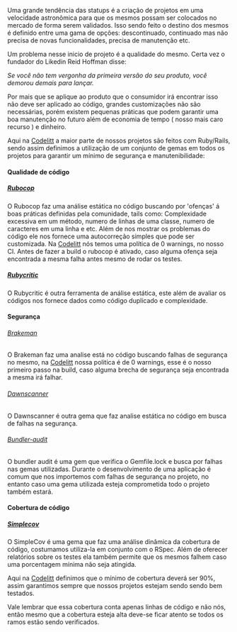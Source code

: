 Uma grande tendência das statups é a criação de projetos em uma
velocidade astronômica para que os mesmos possam ser colocados no
mercado de forma serem validados. Isso sendo feito o destino dos mesmos
é definido entre uma gama de opções: descontinuado, continuado mas não
precisa de novas funcionalidades, precisa de manutenção etc.

Um problema nesse inicio de projeto é a qualidade do mesmo. Certa vez o
fundador do Likedin Reid Hoffman disse:

*Se você não tem vergonha da primeira versão do seu produto, você
demorou demais para lançar.*

Por mais que se aplique ao produto que o consumidor irá encontrar isso
não deve ser aplicado ao código, grandes customizações não são
necessárias, porém existem pequenas práticas que podem garantir uma boa
manutenção no futuro além de  economia de tempo ( nosso mais caro recurso ) e
dinheiro.

Aqui na [Codelitt](codelitt.com) a maior parte de nossos projetos são
feitos com Ruby/Rails, sendo assim definimos a utilização de um conjunto
 de gemas em todos os projetos para garantir um mínimo de
segurança e manutenibilidade:

#### Qualidade de código
##### [Rubocop](https://github.com/bbatsov/rubocop)

O Rubocop faz uma análise estática no código buscando por 'ofenças' á
boas práticas definidas pela comunidade, tails como: Complexidade
excessiva em um método, numero de linhas de uma classe, numero de
caracteres em uma linha e etc. Além de nos mostrar os problemas do
código ele nos fornece uma autocorreção simples que pode ser
customizada.
Na [Codelitt](codelitt.com) nós temos uma política de 0 warnings, no
nosso CI. Antes de fazer a build o rubocop é ativado, caso alguma ofença
seja encontrada a mesma falha antes mesmo de rodar os testes.

##### [Rubycritic](https://github.com/whitesmith/rubycritic)

O Rubycritic é outra ferramenta de análise estática, este além de
avaliar os códigos nos fornece dados como código duplicado e
complexidade.

#### Segurança

###### [Brakeman](https://github.com/presidentbeef/brakeman)

O Brakeman faz uma analise está no código buscando falhas de segurança
no mesmo, na [Codelitt](codelitt.com) nossa politica é de 0 warnings,
esse é o nosso primeiro passo na build, caso alguma brecha de segurança
seja encontrada a mesma irá falhar.

###### [Dawnscanner](https://github.com/thesp0nge/dawnscanner)

O Dawnscanner é outra gema que faz analise estática no código em busca
de falhas na segurança.

###### [Bundler-audit](https://github.com/rubysec/bundler-audit)

O bundler audit é uma gem que verifica o Gemfile.lock e busca por falhas
nas gemas utilizadas. Durante o desenvolvimento de uma aplicação é comum
que nos importemos com falhas de segurança no projeto, no entanto caso
uma gema utilizada esteja comprometida todo o projeto também estará.

#### Cobertura de código

##### [Simplecov](https://github.com/colszowka/simplecov)

O SimpleCov é uma gema que faz uma análise dinâmica da cobertura de
código, costumamos utiliza-la em conjunto com o RSpec. Além de oferecer
relatórios sobre os testes ela também permite que os mesmos falhem caso
uma porcentagem mínima não seja atingida.

Aqui na [Codelitt](codelitt.com) definimos que o mínimo de cobertura
deverá ser 90%, assim garantimos sempre que nossos projetos estejam
sendo sendo bem testados.

Vale lembrar que essa cobertura conta apenas linhas de código e não
nós, então mesmo que a cobertura esteja alta deve-se ficar atento se
todos os ramos estão sendo verificados.
